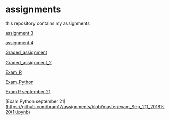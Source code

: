 # assignments
this repository contains my assignments

[assignment 3](https://github.com/bram17/assignments/blob/master/assignment3.ipynb)

[assignment 4](https://github.com/bram17/assignments/blob/master/assignment4.ipynb)

[Graded_assignment](https://github.com/bram17/assignments/blob/master/Graded_assignment1%20(2)%20(3).ipynb) 

[Graded_assignment_2](https://github.com/bram17/assignments/blob/master/Graded_assignment_2%20(3)%20(2).ipynb)

[Exam_R](https://github.com/bram17/assignments/blob/master/Exam_student%20(1)%20(1)%20(1).ipynb)

[Exam_Python](https://github.com/bram17/assignments/blob/master/Eindexamen%20Python%20(1).ipynb)

[Exam R september 21](https://github.com/bram17/assignments/blob/master/exam_2_student%20(1).ipynb)

[Exam Python september 21] (https://github.com/bram17/assignments/blob/master/exam_Sep_211_2018%20(1).ipynb)

